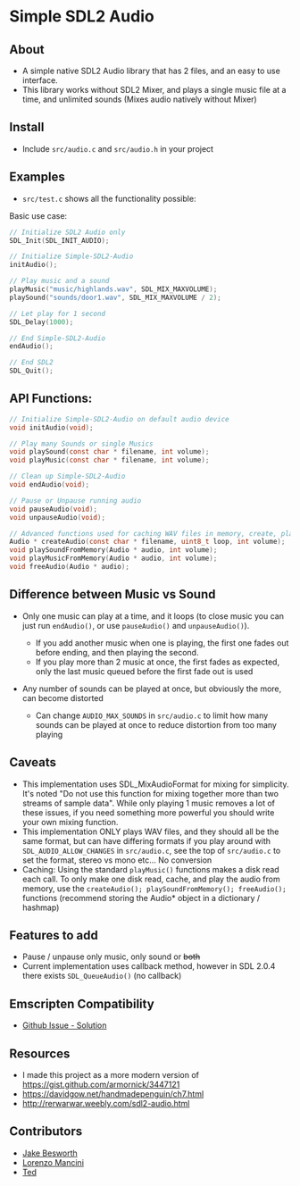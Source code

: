 # Simple SDL2 Audio

## About

* A simple native SDL2 Audio library that has 2 files, and an easy to use interface.
* This library works without SDL2 Mixer, and plays a single music file at a time, and unlimited sounds (Mixes audio natively without Mixer)

## Install

* Include `src/audio.c` and `src/audio.h` in your project

## Examples

* `src/test.c` shows all the functionality possible:

Basic use case:

```c
// Initialize SDL2 Audio only
SDL_Init(SDL_INIT_AUDIO);

// Initialize Simple-SDL2-Audio
initAudio();

// Play music and a sound
playMusic("music/highlands.wav", SDL_MIX_MAXVOLUME);
playSound("sounds/door1.wav", SDL_MIX_MAXVOLUME / 2);

// Let play for 1 second
SDL_Delay(1000);

// End Simple-SDL2-Audio
endAudio();

// End SDL2
SDL_Quit();
```

## API Functions:

```c
// Initialize Simple-SDL2-Audio on default audio device
void initAudio(void);

// Play many Sounds or single Musics
void playSound(const char * filename, int volume);
void playMusic(const char * filename, int volume);

// Clean up Simple-SDL2-Audio
void endAudio(void);

// Pause or Unpause running audio
void pauseAudio(void);
void unpauseAudio(void);

// Advanced functions used for caching WAV files in memory, create, play many times, free
Audio * createAudio(const char * filename, uint8_t loop, int volume);
void playSoundFromMemory(Audio * audio, int volume);
void playMusicFromMemory(Audio * audio, int volume);
void freeAudio(Audio * audio);
```

## Difference between Music vs Sound

* Only one music can play at a time, and it loops (to close music you can just run `endAudio()`, or use `pauseAudio()` and `unpauseAudio()`).
   * If you add another music when one is playing, the first one fades out before ending, and then playing the second.
   * If you play more than 2 music at once, the first fades as expected, only the last music queued before the first fade out is used

* Any number of sounds can be played at once, but obviously the more, can become distorted
   * Can change `AUDIO_MAX_SOUNDS` in `src/audio.c` to limit how many sounds can be played at once to reduce distortion from too many playing

## Caveats

* This implementation uses SDL_MixAudioFormat for mixing for simplicity. It's noted "Do not use this function for mixing together more than two streams of sample data". While only playing 1 music removes a lot of these issues, if you need something more powerful you should write your own mixing function.
* This implementation ONLY plays WAV files, and they should all be the same format, but can have differing formats if you play around with `SDL_AUDIO_ALLOW_CHANGES` in `src/audio.c`, see the top of `src/audio.c` to set the format, stereo vs mono etc... No conversion
* Caching: Using the standard `playMusic()` functions makes a disk read each call. To only make one disk read, cache, and play the audio from memory, use the `createAudio(); playSoundFromMemory(); freeAudio();` functions (recommend storing the Audio* object in a dictionary / hashmap)

## Features to add

* Pause / unpause only music, only sound or ~~both~~
* Current implementation uses callback method, however in SDL 2.0.4 there exists `SDL_QueueAudio()` (no callback)

## Emscripten Compatibility

* [Github Issue - Solution](https://github.com/jakebesworth/Simple-SDL2-Audio/issues/2)

## Resources

* I made this project as a more modern version of https://gist.github.com/armornick/3447121
* https://davidgow.net/handmadepenguin/ch7.html
* http://rerwarwar.weebly.com/sdl2-audio.html

## Contributors

* [Jake Besworth](https://github.com/jakebesworth)
* [Lorenzo Mancini](https://github.com/lmancini)
* [Ted](https://github.com/claimred)

